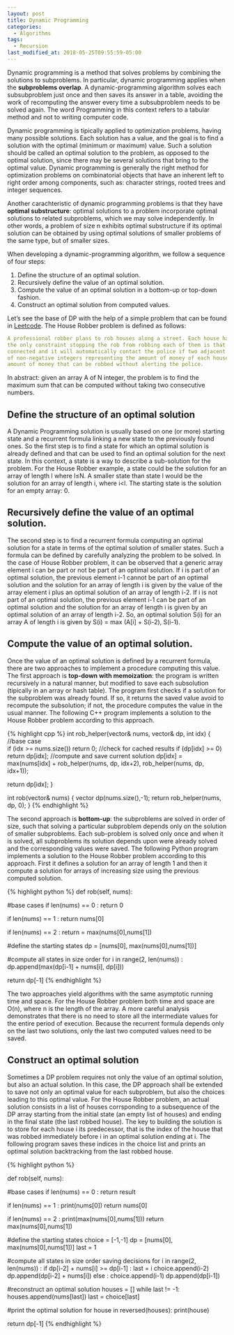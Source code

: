 ```yaml
---
layout: post
title: Dynamic Programming
categories:
  - Algorithms
tags:
  - Recursion
last_modified_at: 2018-05-25T09:55:59-05:00
---
```


Dynamic programming is a method that solves problems by combining the solutions to subproblems. In particular, dynamic programming applies when the **subproblems overlap**. A dynamic-programming algorithm solves each subsubproblem just once and then saves its answer in a table, avoiding the work of recomputing the answer every time a subsubproblem needs to be solved again. The word Programming in this context refers to a tabular method and not to writing computer code. 

Dynamic programming is tipically applied to optimization problems, having many possible solutions. Each solution has a value, and the goal is to find a solution with the optimal (minimum or maximum) value. Such a solution should be called an optimal solution to the problem, as opposed to the optimal solution, since there may be several solutions that bring to the optimal value. Dynamic programming is generally the right method for optimization problems on combinatorial objects that have an inherent left to right order among components, such as: character strings, rooted trees and integer sequences.

Another carachteristic of dynamic programming problems is that they have **optimal substructure**: optimal solutions to a problem incorporate optimal solutions to related subproblems, which we may solve independently. In other words, a problem of size n exhibits optimal substructure if its optimal solution can be obtained by using optimal solutions of smaller problems of the same type, but of smaller sizes.

When developing a dynamic-programming algorithm, we follow a sequence of four steps:
1. Define the structure of an optimal solution.
2. Recursively define the value of an optimal solution.
3. Compute the value of an optimal solution in a bottom-up or top-down fashion. 
4. Construct an optimal solution from computed values.

Let’s see the base of DP with the help of a simple problem that can be found in [Leetcode](https://leetcode.com/problems/house-robber/description/). The House Robber problem is defined as follows: 
```yaml
A professional robber plans to rob houses along a street. Each house has a certain amount of money stashed, 
the only constraint stopping the rob from robbing each of them is that adjacent houses have security system 
connected and it will automatically contact the police if two adjacent houses were broken into. Given a list 
of non-negative integers representing the amount of money of each house, the problem is to determine the maximum 
amount of money that can be robbed without alerting the police.
```
In abstract: given an array A of N integer, the problem is to find the maximum sum that can be computed without taking two consecutive numbers.

## Define the structure of an optimal solution

A Dynamic Programming solution is usually based on one (or more) starting state and a recurrent formula linking a new state to the previously found ones. So the first step is to find a state for which an optimal solution is already defined and that can be used to find an optimal solution for the next state. In this context, a state is a way to describe a sub-solution for the problem. For the House Robber example, a state could be the solution for an array of length l where l≤N. A smaller state than state l would be the solution for an array of length i, where i<l. The starting state is the solution for an empty array: 0.

## Recursively define the value of an optimal solution.

The second step is to find a recurrent formula computing an optimal solution for a state in terms of the optimal solution of smaller states. Such a formula can be defined by carefully analyzing the problem to be solved. In the case of House Robber problem, it can be observed that a generic array element i can be part or not be part of an optimal solution. If i is part of an optimal solution, the previous element i-1 cannot be part of an optimal solution and the solution for an array of length i is given by the value of the array element i plus an optimal solution of an array of length i-2. If i is not part of an optimal solution, the previous element i-1 can be part of an optimal solution and the solution for an array of length i is given by an optimal solution of an array of length i-2. So, an optimal solution S(i) for an array A of length i is given by S(i) = max (A[i] + S(i-2), S(i-1).

## Compute the value of an optimal solution. 

Once the value of an optimal solution is defined by a recurrent formula, there are two approaches to implement a procedure computing this value. The first approach is **top-down with memoization**: the program is written recursively in a natural manner, but modified to save each subsolution (tipically in an array or hash table). The program first checks if a solution for the subproblem was already found. If so, it returns the saved value avoid to recompute the subsolution; if not, the procedure computes the value in the usual manner. The following C++ program implements a solution to the House Robber problem according to this approach.

{% highlight cpp %}
int rob_helper(vector<int>& nums, vector<int>& dp, int idx) {
  //base case     
  if (idx >= nums.size()) return 0;
  //check for cached results
  if (dp[idx] >= 0) return dp[idx];
  //compute and save current solution
  dp[idx] = max(nums[idx] + rob_helper(nums, dp, idx+2), rob_helper(nums, dp, idx+1));

  return dp[idx];
}
    
int rob(vector<int>& nums) {
  vector<int> dp(nums.size(),-1);
  return rob_helper(nums, dp, 0);
}
{% endhighlight %}
  
The second approach is **bottom-up**: the subproblems are solved in order of size, such that solving a particular subproblem depends only on the solution of smaller subproblems. Each sub-problem is solved only once and when it is solved, all subproblems its solution depends upon were already solved and the corresponding values were saved. The following Python program implements a solution to the House Robber problem according to this approach. First it defines a solution for an array of length 1 and then it compute a solution for arrays of increasing size using the previous computed solution.

{% highlight python %}
def rob(self, nums):

  #base cases
  if len(nums) == 0 :
    return 0
        
  if len(nums) == 1 :
    return nums[0]

  if len(nums) == 2 :
      return = max(nums[0],nums[1])

  #define the starting states
  dp = [nums[0], max(nums[0],nums[1])]
  
  #compute all states in size order
  for i in range(2, len(nums)) :
      dp.append(max(dp[i-1] + nums[i], dp[i]))

  return dp[-1]
{% endhighlight %}

The two approaches yield algorithms with the same asymptotic running time and space. For the House Robber problem both time and space are O(n), where n is the length of the array. A more careful analysis demonstrates that there is no need to store all the intermediate values for the entire period of execution. Because the recurrent formula depends only on the last two solutions, only the last two computed values need to be saved.

## Construct an optimal solution

Sometimes a DP problem requires not only the value of an optimal solution, but also an actual solution. In this case, the DP approach shall be extended to save not only an optimal value for each subproblem, but also the choices leading to this optimal value. For the House Robber problem, an actual solution consists in a list of houses corrsponding to a subsequence of the DP array starting from the initial state (an empty list of houses) and ending in the final state (the last robbed house). The key to building the solution is to store for each house i its predecessor, that is the index of the house that was robbed immediately before i in an optimal solution ending at i. The following program saves these indices in the choice list and prints an optimal solution backtracking from the last robbed house. 

{% highlight python %}

def rob(self, nums):

  #base cases
  if len(nums) == 0 :
      return result

  if len(nums) == 1 :
      print(nums[0])
      return nums[0]

  if len(nums) == 2 :
      print(max(nums[0],nums[1]))
      return max(nums[0],nums[1])
      
  #define the starting states
  choice = [-1,-1]
  dp = [nums[0], max(nums[0],nums[1])] 
  last = 1
  
  #compute all states in size order saving decisions
  for i in range(2, len(nums)) :
      if dp[i-2] + nums[i] >= dp[i-1] :
          last = i
          choice.append(i-2)
          dp.append(dp[i-2] + nums[i])
      else :
          choice.append(i-1)
          dp.append(dp[i-1])

  #reconstruct an optimal solution
  houses = []
  while last != -1:
      houses.append(nums[last])
      last = choice[last]
  
  #print the optimal solution
  for house in reversed(houses):
      print(house)

  return dp[-1]
{% endhighlight %}

        
